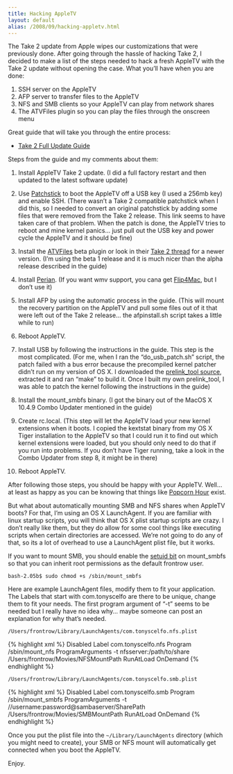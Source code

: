 ```yaml
---
title: Hacking AppleTV
layout: default
alias: /2008/09/hacking-appletv.html
---
```


The Take 2 update from Apple wipes our customizations that were previously done.  After going through the hassle of hacking Take 2, I decided to make a list of the steps needed to hack a fresh AppleTV with the Take 2 update without opening the case.  What you’ll have when you are done:

1. SSH server on the AppleTV
2. AFP server to transfer files to the AppleTV
3. NFS and SMB clients so your AppleTV can play from network shares
4. The ATVFiles plugin so you can play the files through the onscreen menu

Great guide that will take you through the entire process:

* [Take 2 Full Update Guide](http://wiki.awkwardtv.org/wiki/Take_2_Full_Update)

Steps from the guide and my comments about them:

1. Install AppleTV Take 2 update. (I did a full factory restart and then updated to the latest software update)

2. Use [Patchstick](http://wiki.awkwardtv.org/wiki/Take2patch) to boot the AppleTV off a USB key (I used a 256mb key) and enable SSH. (There wasn’t a Take 2 compatible patchstick when I did this, so I needed to convert an original patchstick by adding some files that were removed from the Take 2 release. This link seems to have taken care of that problem. When the patch is done, the AppleTV tries to reboot and mine kernel panics… just pull out the USB key and power cycle the AppleTV and it should be fine)

3. Install the [ATVFiles](http://ericiii.net/sa/appletv/ATVFiles-1.0.take2b1.run) beta plugin or look in their [Take 2 thread](http://forum.awkwardtv.org/viewtopic.php?f=18&t=1175&sid=d60286cbf432310ca421bcd4db550520) for a newer version. (I’m using the beta 1 release and it is much nicer than the alpha release described in the guide)

4. Install [Perian](http://perian.org/). (If you want wmv support, you cana get [Flip4Mac](http://www.flip4mac.com/), but I don’t use it)

5. Install AFP by using the automatic process in the guide. (This will mount the recovery partition on the AppleTV and pull some files out of it that were left out of the Take 2 release… the afpinstall.sh script takes a little while to run)

6. Reboot AppleTV.

7. Install USB by following the instructions in the guide. This step is the most complicated. (For me, when I ran the “do_usb_patch.sh” script, the patch failed with a bus error because the precompiled kernel patcher didn’t run on my version of OS X. I downloaded the [prelink_tool source](http://www.paulbart.net/AppleTV/prelink_tool.070330a.tgz), extracted it and ran “make” to build it. Once I built my own prelink_tool, I was able to patch the kernel following the instructions in the guide)

8. Install the mount_smbfs binary. (I got the binary out of the MacOS X 10.4.9 Combo Updater mentioned in the guide)

9. Create rc.local. (This step will let the AppleTV load your new kernel extensions when it boots. I copied the kextstat binary from my OS X Tiger installation to the AppleTV so that I could run it to find out which kernel extensions were loaded, but you should only need to do that if you run into problems.  If you don’t have Tiger running, take a look in the Combo Updater from step 8, it might be in there)

10. Reboot AppleTV.

After following those steps, you should be happy with your AppleTV. Well… at least as happy as you can be knowing that things like [Popcorn Hour](http://www.popcornhour.com/) exist.

But what about automatically mounting SMB and NFS shares when AppleTV boots? For that, I’m using an OS X LaunchAgent. If you are familiar with linux startup scripts, you will think that OS X plist startup scripts are crazy. I don’t really like them, but they do allow for some cool things like executing scripts when certain directories are accessed. We’re not going to do any of that, so its a lot of overhead to use a LaunchAgent plist file, but it works.

If you want to mount SMB, you should enable the [setuid bit](http://en.wikipedia.org/wiki/Setuid) on mount_smbfs so that you can inherit root permissions as the default frontrow user.

`bash-2.05b$ sudo chmod +s /sbin/mount_smbfs`

Here are example LaunchAgent files, modify them to fit your application. The Labels that start with com.tonyscelfo are there to be unique, change them to fit your needs. The first program argument of “-t” seems to be needed but I really have no idea why… maybe someone can post an explanation for why that’s needed.

`/Users/frontrow/Library/LaunchAgents/com.tonyscelfo.nfs.plist`

{% highlight xml %}
    <?xml version=”1.0″ encoding=”UTF-8″?>
    <!DOCTYPE plist PUBLIC “-//Apple Computer//DTD PLIST 1.0//EN” “http://www.apple.com/DTDs/PropertyList-1.0.dtd”>
    <plist version=”1.0″>
    <dict>
            <key>Disabled</key>
            <false/>
            <key>Label</key>
            <string>com.tonyscelfo.nfs</string>
            <key>Program</key>
            <string>/sbin/mount_nfs</string>
            <key>ProgramArguments</key>
            <array>
                    <string>-t</string>
                    <string>nfsserver:/path/to/share</string>
                    <string>/Users/frontrow/Movies/NFSMountPath</string>
            </array>
            <key>RunAtLoad</key>
            <true/>
            <key>OnDemand</key>
            <false/>
    </dict>
    </plist>
{% endhighlight %}

`/Users/frontrow/Library/LaunchAgents/com.tonyscelfo.smb.plist`

{% highlight xml %}
    <?xml version=”1.0″ encoding=”UTF-8″?>
    <!DOCTYPE plist PUBLIC “-//Apple Computer//DTD PLIST 1.0//EN” “http://www.apple.com/DTDs/PropertyList-1.0.dtd”>
    <plist version=”1.0″>
    <dict>
            <key>Disabled</key>
            <false/>
            <key>Label</key>
            <string>com.tonyscelfo.smb</string>
            <key>Program</key>
            <string>/sbin/mount_smbfs</string>
            <key>ProgramArguments</key>
            <array>
                    <string>-t</string>
                    <string>//username:password@sambaserver/SharePath</string>
                    <string>/Users/frontrow/Movies/SMBMountPath</string>
            </array>
            <key>RunAtLoad</key>
            <true/>
            <key>OnDemand</key>
            <false/>
    </dict>
    </plist>
{% endhighlight %}

Once you put the plist file into the `~/Library/LaunchAgents` directory (which you might need to create), your SMB or NFS mount will automatically get connected when you boot the AppleTV.

Enjoy.

